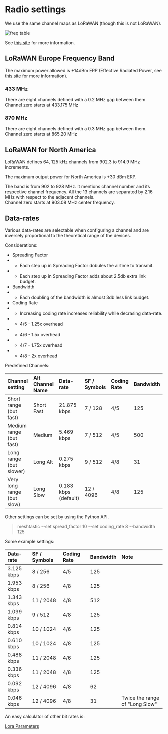 # Radio settings

We use the same channel maps as LoRaWAN (though this is not LoRaWAN).

![freq table](/images/LoRa-Frequency-Bands.jpg)

See [this site](https://www.rfwireless-world.com/Tutorials/LoRa-channels-list.html) for more information.

## LoRaWAN Europe Frequency Band

The maximum power allowed is +14dBm ERP (Effective Radiated Power, see [this site](https://en.wikipedia.org/wiki/Effective_radiated_power) for more information).

### 433 MHz

There are eight channels defined with a 0.2 MHz gap between them.
Channel zero starts at 433.175 MHz

### 870 MHz

There are eight channels defined with a 0.3 MHz gap between them.
Channel zero starts at 865.20 MHz

## LoRaWAN for North America

LoRaWAN defines 64, 125 kHz channels from 902.3 to 914.9 MHz increments.

The maximum output power for North America is +30 dBm ERP.

The band is from 902 to 928 MHz. It mentions channel number and its respective channel frequency. All the 13 channels are separated by 2.16 MHz with respect to the adjacent channels.  
Channel zero starts at 903.08 MHz center frequency.

## Data-rates

Various data-rates are selectable when configuring a channel and are inversely proportional to the theoretical range of the devices.

Considerations:

* Spreading Factor
* * Each step up in Spreading Factor dobules the airtime to transmit.
* * Each step up in Spreading Factor adds about 2.5db extra link budget.
* Bandwidth
* * Each doubling of the bandwidth is almost 3db less link budget.
* Coding Rate
* * Increasing coding rate increases reliability while decrasing data-rate.
* * 4/5 - 1.25x overhead
* * 4/6 - 1.5x overhead
* * 4/7 - 1.75x overhead
* * 4/8 - 2x overhead

Predefined Channels:

| Channel setting            | Alt Channel Name | Data-rate            | SF / Symbols | Coding Rate | Bandwidth |
|:---------------------------|:-----------------|:---------------------|:-------------|:------------|:----------|
| Short range (but fast)     | Short Fast       | 21.875 kbps          | 7 / 128      | 4/5         | 125       |
| Medium range (but fast)    | Medium           | 5.469 kbps           | 7 / 512      | 4/5         | 500       |
| Long range (but slower)    | Long Alt         | 0.275 kbps           | 9 / 512      | 4/8         | 31        |
| Very long range (but slow) | Long Slow        | 0.183 kbps (default) | 12 / 4096    | 4/8         | 125       |

Other settings can be set by using the Python API. 

> meshtastic --set spread_factor 10 --set coding_rate 8 --bandwidth 125

Some example settings:

| Data-rate            | SF / Symbols | Coding Rate | Bandwidth | Note |
|:---------------------|:-------------|:------------|:----------|:-----|
| 3.125 kbps           | 8 / 256      | 4/5         | 125       | |
| 1.953 kbps           | 8 / 256      | 4/8         | 125       | |
| 1.343 kbps           | 11 / 2048    | 4/8         | 512       | | 
| 1.099 kbps           | 9 / 512      | 4/8         | 125       | |
| 0.814 kbps           | 10 / 1024    | 4/6         | 125       | |
| 0.610 kbps           | 10 / 1024    | 4/8         | 125       | |
| 0.488 kbps           | 11 / 2048    | 4/6         | 125       | |
| 0.336 kbps           | 11 / 2048    | 4/8         | 125       | |
| 0.092 kbps           | 12 / 4096    | 4/8         | 62        | |
| 0.046 kbps           | 12 / 4096    | 4/8         | 31        | Twice the range of "Long Slow" |

An easy calculator of other bit rates is:

[Lora Parameters](https://unsigned.io/understanding-lora-parameters/)

